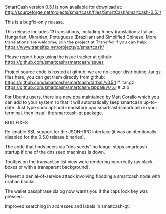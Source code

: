 SmartCash version 0.5.1 is now available for download at:
http://sourceforge.net/projects/smartcash/files/SmartCash/smartcash-0.5.1/

This is a bugfix-only release.

This release includes 13 translations, including 5 new translations:
Italian, Hungarian, Ukranian, Portuguese (Brazilian) and Simplified Chinese.
More translations are welcome; join the project at Transifex if you can help:
https://www.transifex.net/projects/p/smartcash/

Please report bugs using the issue tracker at github:
https://github.com/smartcash/smartcash/issues

Project source code is hosted at github; we are no longer
distributing .tar.gz files here, you can get them
directly from github:
https://github.com/smartcash/smartcash/tarball/v0.5.1  # .tar.gz
https://github.com/smartcash/smartcash/zipball/v0.5.1  # .zip

For Ubuntu users, there is a new ppa maintained by Matt Corallo which
you can add to your system so that it will automatically keep
smartcash up-to-date.  Just type
sudo apt-add-repository ppa:smartcash/smartcash
in your terminal, then install the smartcash-qt package.


BUG FIXES

Re-enable SSL support for the JSON-RPC interface (it was unintentionally
disabled for the 0.5.0 release binaries).

The code that finds peers via "dns seeds" no longer stops smartcash startup
if one of the dns seed machines is down.

Tooltips on the transaction list view were rendering incorrectly (as black boxes
or with a transparent background).

Prevent a denial-of-service attack involving flooding a smartcash node with
orphan blocks.

The wallet passphrase dialog now warns you if the caps lock key was pressed.

Improved searching in addresses and labels in smartcash-qt.
